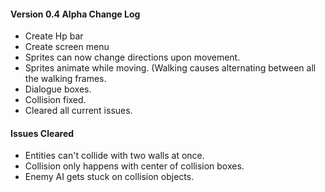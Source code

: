<h4>Version 0.4 Alpha Change Log</h4>
<ul>
	<li>Create Hp bar</li>
	<li>Create screen menu</li>
	<li>Sprites can now change directions upon movement.</li>
	<li>Sprites animate while moving. (Walking causes alternating between all the walking frames.</li>
	<li>Dialogue boxes.</li>
	<li>Collision fixed.</li>
	<li>Cleared all current issues.</li>
</ul>

<h4>Issues Cleared</h4>
<ul>
	<li>Entities can't collide with two walls at once.</li>
	<li>Collision only happens with center of collision boxes.</li>
	<li>Enemy AI gets stuck on collision objects. </li>
</ul>
